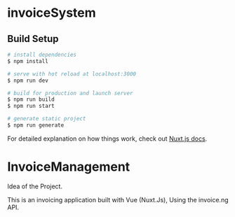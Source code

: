 # invoiceSystem

## Build Setup

```bash
# install dependencies
$ npm install

# serve with hot reload at localhost:3000
$ npm run dev

# build for production and launch server
$ npm run build
$ npm run start

# generate static project
$ npm run generate
```

For detailed explanation on how things work, check out [Nuxt.js docs](https://nuxtjs.org).
# InvoiceManagement


Idea of the Project.

This is an invoicing application built with Vue (Nuxt.Js), Using the invoice.ng API.
